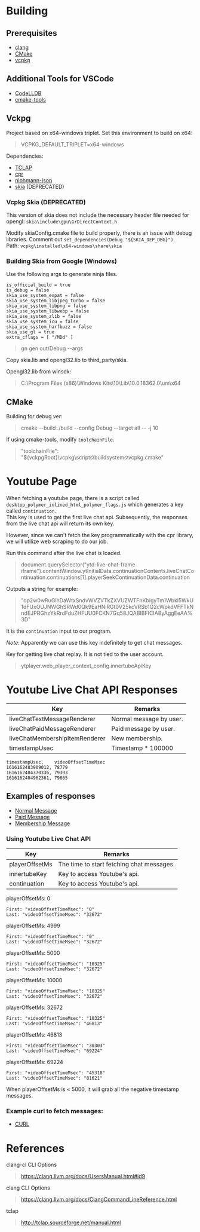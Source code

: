 # Building

## Prerequisites

* [clang](https://clang.llvm.org/)
* [CMake](https://cmake.org/download/)
* [vcpkg](https://github.com/microsoft/vcpkg)

## Additional Tools for VSCode

* [CodeLLDB](https://github.com/vadimcn/vscode-lldb)
* [cmake-tools](https://github.com/microsoft/vscode-cmake-tools)

## Vckpg

Project based on x64-windows triplet. Set this environment to build on x64:
> VCPKG_DEFAULT_TRIPLET=x64-windows

Dependencies:
* [TCLAP](https://github.com/mirror/tclap)
* [cpr](https://github.com/whoshuu/cpr)
* [nlohmann-json](https://github.com/nlohmann/json)
* [skia](https://github.com/google/skia) (DEPRECATED)

### Vcpkg Skia (DEPRECATED)

This version of skia does not include the necessary header file needed for opengl: `skia\include\gpu\GrDirectContext.h`

Modify skiaConfig.cmake file to build properly, there is an issue with debug libraries. Comment out `set_dependencies(Debug "${SKIA_DEP_DBG}")`.  
Path: `vcpkg\installed\x64-windows\share\skia`

### Building Skia from Google (Windows)

Use the following args to generate ninja files.

```
is_official_build = true
is_debug = false
skia_use_system_expat = false
skia_use_system_libjpeg_turbo = false
skia_use_system_libpng = false
skia_use_system_libwebp = false
skia_use_system_zlib = false
skia_use_system_icu = false
skia_use_system_harfbuzz = false
skia_use_gl = true
extra_cflags = [ "/MDd" ]
```

> gn gen out/Debug --args

Copy skia.lib and opengl32.lib to third_party/skia.

Opengl32.lib from winsdk:
> C:\Program Files (x86)\Windows Kits\10\Lib\10.0.18362.0\um\x64

## CMake

Building for debug ver:
> cmake --build ./build --config Debug --target all -- -j 10

If using cmake-tools, modify `toolchainFile`.
> "toolchainFile": "${vckpgRoot}\\vcpkg\\scripts\\buildsystems\\vcpkg.cmake"

# Youtube Page

<!-- When fetching a youtube page, there is a variable named `ytInitialData`. This variable is an object which contains the `continuation` key.

[Example Initial Data](ytInitialData.json) -->

When fetching a youtube page, there is a script called `desktop_polymer_inlined_html_polymer_flags.js` which generates a key called `continuation`.  
This key is used to get the first live chat api. Subsequently, the responses from the live chat api will return its own key.

However, since we can't fetch the key programmatically with the cpr library, we will utilize web scraping to do our job.

Run this command after the live chat is loaded.

> document.querySelector("ytd-live-chat-frame iframe").contentWindow.ytInitialData.continuationContents.liveChatContinuation.continuations[1].playerSeekContinuationData.continuation

Outputs a string for example:
> "op2w0wRuGlhDaWtxSndvWVZVTkZXVUZWTFhKblgyTm1Wbkl5WkU1dFUxOUJNWGhSRWd0Qk9EaHNiRGt0V25kcVRSb1Q2cWpkdVFFTkNndEJPRGhzYkRrdFduZHFUU0FCKN7Gq58JQABIBFICIAByAggEeAA%3D"

It is the `continuation` input to our program.

*Note*: Apparently we can use this key indefinitely to get chat messages.

Key for getting live chat replay. It is not tied to the user account.
> ytplayer.web_player_context_config.innertubeApiKey

# Youtube Live Chat API Responses

| Key                            | Remarks                 |
|--------------------------------|-------------------------|
| liveChatTextMessageRenderer    | Normal message by user. |
| liveChatPaidMessageRenderer    | Paid message by user.   |
| liveChatMembershipItemRenderer | New membership.         |
| timestampUsec                  | Timestamp * 100000      |


```
timestampUsec,    videoOffsetTimeMsec
1616162483909012, 78779
1616162484370336, 79303
1616162484962361, 79865
```


## Examples of responses

* [Normal Message](documentation/example-normal-msg.md)
* [Paid Message](documentation/example-paid-msg.md)
* [Membership Message](documentation/example-membership-msg.md)

### Using Youtube Live Chat API

| Key            | Remarks                                   |
|----------------|-------------------------------------------|
| playerOffsetMs | The time to start fetching chat messages. |
| innertubeKey   | Key to access Youtube's api.              |
| continuation   | Key to access Youtube's api.              |

playerOffsetMs: 0
```
First: "videoOffsetTimeMsec": "0"  
Last: "videoOffsetTimeMsec": "32672"
```

playerOffsetMs: 4999
```
First: "videoOffsetTimeMsec": "0"  
Last: "videoOffsetTimeMsec": "32672"
```

playerOffsetMs: 5000
```
First: "videoOffsetTimeMsec": "10325"  
Last: "videoOffsetTimeMsec": "32672"
```

playerOffsetMs: 10000
```
First: "videoOffsetTimeMsec": "10325"  
Last: "videoOffsetTimeMsec": "32672"
```

playerOffsetMs: 32672
```
First: "videoOffsetTimeMsec": "10325"  
Last: "videoOffsetTimeMsec": "46813"
```

playerOffsetMs: 46813
```
First: "videoOffsetTimeMsec": "30303"  
Last: "videoOffsetTimeMsec": "69224"
```

playerOffsetMs: 69224
```
First: "videoOffsetTimeMsec": "45318"  
Last: "videoOffsetTimeMsec": "81621"
```

When playerOffsetMs is < 5000, it will grab all the negative timestamp messages.

### Example curl to fetch messages:

* [CURL](documentation/example-curl.md)

# References

clang-cl CLI Options  
> https://clang.llvm.org/docs/UsersManual.html#id9

clang CLI Options
> https://clang.llvm.org/docs/ClangCommandLineReference.html

tclap
> http://tclap.sourceforge.net/manual.html